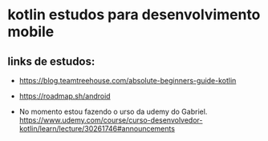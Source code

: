 # kotlin estudos para desenvolvimento mobile

## links de estudos: 

* https://blog.teamtreehouse.com/absolute-beginners-guide-kotlin
* https://roadmap.sh/android

* No momento estou fazendo o urso da udemy do Gabriel. https://www.udemy.com/course/curso-desenvolvedor-kotlin/learn/lecture/30261746#announcements
